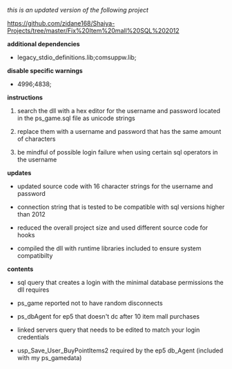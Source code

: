 *this is an updated version of the following project* 

https://github.com/zidane168/Shaiya-Projects/tree/master/Fix%20Item%20mall%20SQL%202012

**additional dependencies**

* legacy_stdio_definitions.lib;comsuppw.lib;

**disable specific warnings**

* 4996;4838;

**instructions**

1. search the dll with a hex editor for the username and password located in the ps_game.sql file as unicode strings

2. replace them with a username and password that has the same amount of characters 

3. be mindful of possible login failure when using certain sql operators in the username

**updates**

* updated source code with 16 character strings for the username and password

* connection string that is tested to be compatible with sql versions higher than 2012

* reduced the overall project size and used different source code for hooks

* compiled the dll with runtime libraries included to ensure system compatibilty

**contents**

* sql query that creates a login with the minimal database permissions the dll requires

* ps_game reported not to have random disconnects

* ps_dbAgent for ep5 that doesn't dc after 10 item mall purchases

* linked servers query that needs to be edited to match your login credentials

* usp_Save_User_BuyPointItems2 required by the ep5 db_Agent (included with my ps_gamedata)
